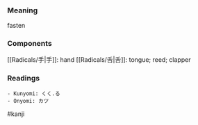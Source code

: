 ### Meaning

fasten

### Components

[[Radicals/手|手]]: hand [[Radicals/舌|舌]]: tongue; reed; clapper

### Readings

```
- Kunyomi: くく.る
- Onyomi: カツ
```

#kanji